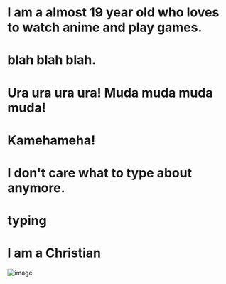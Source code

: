# I am a almost 19 year old who loves to watch anime and play games.
# blah blah blah.
# Ura ura ura ura! Muda muda muda muda!
# Kamehameha!
# I don't care what to type about anymore.
# typing
# I am a Christian
![image](https://github.com/Bhol025/Kohl-s-repository/assets/157047578/40449ba2-8aa5-447a-814d-516db983809f)
